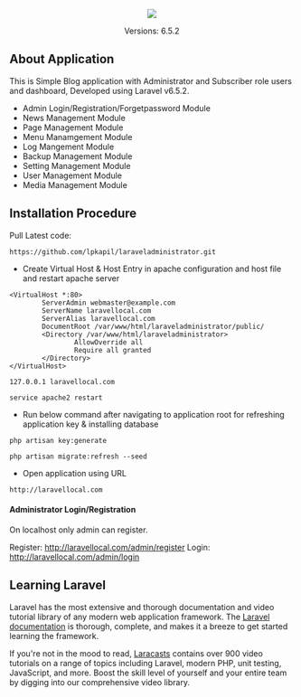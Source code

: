 <p align="center"><img src="https://laravel.com/assets/img/components/logo-laravel.svg"></p>

<p align="center">
Versions: 6.5.2
</p>

## About Application

This is Simple Blog application with Administrator and Subscriber role users and dashboard, Developed using Laravel v6.5.2.

- Admin Login/Registration/Forgetpassword Module
- News Management Module
- Page Management Module
- Menu Manamgement Module
- Log Mangement Module
- Backup Management Module
- Setting Management Module
- User Management Module
- Media Management Module

## Installation Procedure

Pull Latest code: 

`https://github.com/lpkapil/laraveladministrator.git`

- Create Virtual Host & Host Entry in apache configuration and host file and restart apache server

```
<VirtualHost *:80>
        ServerAdmin webmaster@example.com
        ServerName laravellocal.com
        ServerAlias laravellocal.com
        DocumentRoot /var/www/html/laraveladministrator/public/
        <Directory /var/www/html/laraveladministrator>
                AllowOverride all
                Require all granted
        </Directory>
</VirtualHost>
```

`127.0.0.1 laravellocal.com`

`service apache2 restart`

- Run below command after navigating to application root for refreshing application key & installing database

`php artisan key:generate`

`php artisan migrate:refresh --seed`

- Open application using URL

`http://laravellocal.com`

#### Administrator Login/Registration #### 

On localhost only admin can register.

Register: http://laravellocal.com/admin/register
Login: http://laravellocal.com/admin/login


## Learning Laravel

Laravel has the most extensive and thorough documentation and video tutorial library of any modern web application framework. The [Laravel documentation](https://laravel.com/docs) is thorough, complete, and makes it a breeze to get started learning the framework.

If you're not in the mood to read, [Laracasts](https://laracasts.com) contains over 900 video tutorials on a range of topics including Laravel, modern PHP, unit testing, JavaScript, and more. Boost the skill level of yourself and your entire team by digging into our comprehensive video library.
